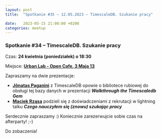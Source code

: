 ```yaml
---
layout: post
title:  "Spotkanie #35 – 12.05.2023 – TimescaleDB. Szukanie pracy"

date:   2023-05-15 21:00:00 +0200
categories: meetup
---
```


### Spotkanie #34 – TimescaleDB. Szukanie pracy

Czas: **24 kwietnia (poniedziałek) o 18:30** 

Miejsce: **[Urban Lab - Open Cafe, 3 Maja 13](https://goo.gl/maps/xfBVTXEWcyR3U9XcA)**

Zapraszamy na dwie prezentacje:

* **[Jônatas Paganini](https://twitter.com/jonatasdp)** z TimescaleDB opowie o bibliotece rubiowej do obsługi tej bazy danych w prezentacji **_Walkthrough the Timescaledb Gem_**
* **[Maciek Rząsa](https://twitter.com/mjrzasa)** podzieli się z doświadczeniami z rekrutacji w lightning talku **_Czego nauczyłem się (znowu) szukając pracy_**

Serdecznie zapraszamy :) Koniecznie zarezerwujcie sobie czas na afterparty! ;-)

Do zobaczenia!

